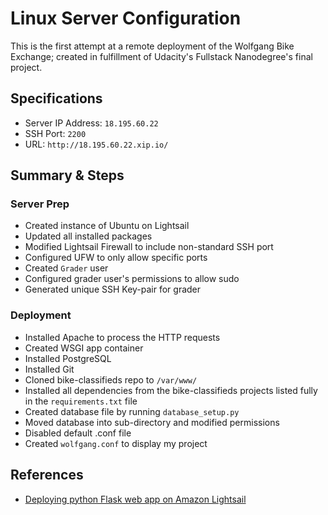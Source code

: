 # Linux Server Configuration

This is the first attempt at a remote deployment of the Wolfgang Bike Exchange; created in fulfillment of Udacity's Fullstack Nanodegree's final project.

## Specifications
- Server IP Address: `18.195.60.22`
- SSH Port: `2200`
- URL: `http://18.195.60.22.xip.io/`

## Summary & Steps
### Server Prep
- Created instance of Ubuntu on Lightsail
- Updated all installed packages
- Modified Lightsail Firewall to include non-standard SSH port
- Configured UFW to only allow specific ports
- Created `Grader` user
- Configured grader user's permissions to allow sudo
- Generated unique SSH Key-pair for grader

### Deployment
- Installed Apache to process the HTTP requests
- Created WSGI app container
- Installed PostgreSQL
- Installed Git
- Cloned bike-classifieds repo to `/var/www/`
- Installed all dependencies from the bike-classifieds projects listed fully in the `requirements.txt` file
- Created database file by running `database_setup.py`
- Moved database into sub-directory and modified permissions
- Disabled default .conf file
- Created `wolfgang.conf` to display my project

## References
- [Deploying python Flask web app on Amazon Lightsail](https://hk.saowen.com/a/0a0048ca7141440d0553425e8df46b16cdf4c13f50df4c5888256393d34bb1b9)
